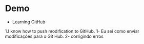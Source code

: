 # Demo

- Learning GitHub

1.I know how to push modification to GitHub.
1- Eu sei como enviar modificações para o Git Hub.
2- corrigindo erros
